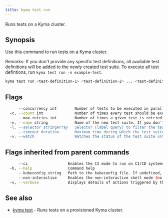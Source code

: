 ```yaml
---
title: kyma test run
---
```


Runs tests on a Kyma cluster.

## Synopsis

Use this command to run tests on a Kyma cluster.

Remarks: 
If you don't provide any specific test definitions, all available test definitions will be added to the newly created test suite.
To execute all test defintions, run `kyma test run -n example-test`.



```bash
kyma test run <test-definition-1> <test-definition-2> ... <test-definition-N> [flags]
```

## Flags

```bash
      --concurrency int        Number of tests to be executed in parallel. (default 5)
  -c, --count int              Number of times every test should be executed. "count" and "max-retries" flags are mutually exclusive. (default 1)
      --max-retries int        Number of times a given test is retried when it fails. A suite is marked with a "succeeded" status even if some tests failed at first and then finally succeeded. The default value of 0 means that there are no retries of a given test.
  -n, --name string            Name of the new test suite. If you don't specify the value for the "-n" flag, the name of the test suite will be autogenerated.
  -l, --selector stringArray   Selector (label query) to filter the tests for the new test suite.
      --timeout duration       Maximum time during which the test suite is being watched, where "0" means "infinite". Valid time units are "ns", "us" (or "µs"), "ms", "s", "m", "h".
  -w, --watch                  Watches the status of the test suite until the tests finish or the defined "--timeout" occurs.
```

## Flags inherited from parent commands

```bash
      --ci                  Enables the CI mode to run on CI/CD systems. It avoids any user interaction (such as no dialog prompts) and ensures that logs are formatted properly in log files (such as no spinners for CLI steps).
  -h, --help                Command help
      --kubeconfig string   Path to the kubeconfig file. If undefined, Kyma CLI uses the KUBECONFIG environment variable, or falls back "/$HOME/.kube/config".
      --non-interactive     Enables the non-interactive shell mode (no colorized output, no spinner)
  -v, --verbose             Displays details of actions triggered by the command.
```

## See also

* [kyma test](#kyma-test-kyma-test)	 - Runs tests on a provisioned Kyma cluster.

